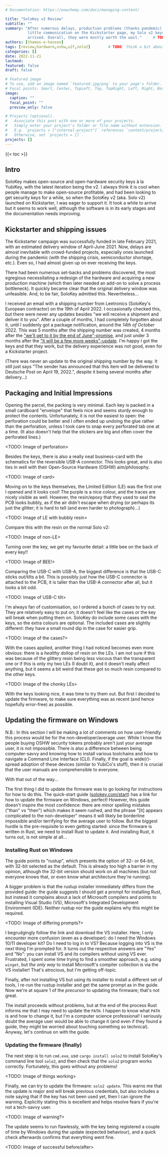 ```yaml
---
# Documentation: https://wowchemy.com/docs/managing-content/

title: "SoloKey v2 Review"
subtitle: ""
summary: "After numerous delays, production problems (thanks pandemic), and
          little communication on the Kickstarter page, my Solo v2 keys finally
          arrived. Overall, they were mostly worth the wait."     # TODO after article written
authors: [thomas-e-hansen]
tags: [review,hardware,oshw,u2f,solo2]        # TODO: think a bit about these
categories: []
date: 2022-11-21
lastmod:
featured: false
draft: false

# Featured image
# To use, add an image named `featured.jpg/png` to your page's folder.
# Focal points: Smart, Center, TopLeft, Top, TopRight, Left, Right, BottomLeft, Bottom, BottomRight.
image:
  caption: ""
  focal_point: ""
  preview_only: false

# Projects (optional).
#   Associate this post with one or more of your projects.
#   Simply enter your project's folder or file name without extension.
#   E.g. `projects = ["internal-project"]` references `content/project/deep-learning/index.md`.
#   Otherwise, set `projects = []`.
projects: []
---
```



{{< toc >}}


## Intro

SoloKey makes open-source and open-hardware security keys à la YubiKey, with the
latest iteration being the v2. I always think it is cool when people manage to
make open-source profitable, and had been looking to get security keys for a
while, so when the SoloKey v2 (aka. Solo v2) launched on Kickstarter, I was
eager to support it. It took a while to arrive but it seems to work well,
although the software is in its early stages and the documentation needs
improving.


## Kickstarter and shipping issues

The Kickstarter campaign was successfully funded in late February 2021, with an
estimated delivery window of April-June 2021. Now, delays are almost inevitable
with crowd-funded projects, especially ones launched during the pandemic (with
the shipping crisis, semiconductor shortage, etc.). Even so, I had almost given
up on ever receiving the keys.

There had been numerous set-backs and problems discovered, the most egregious
necessitating a redesign of the hardware and acquiring a new production machine
(which then later needed an add-on to solve a process bottleneck). It quickly
became clear that the original delivery window was unfeasible. And, to be fair,
SoloKey admitted this. Nevertheless...

I received an email with a shipping number from Leetronics (SoloKey's European
contractor) on the 19th of April 2022. I occasionally checked this, but there
were never any updates besides "we will receive a shipment and deliver it to
you". After a couple of months, I had completely forgotten about it, until I
suddenly got a package notification, around the _14th of October_ 2022. This was
5 months after the shipping number was created, 4 months after the
["we'll get to it by the end of June"-promise](https://www.kickstarter.com/projects/conorpatrick/solo-v2-safety-net-against-phishing/posts/3484043),
and just under 3 months after the
["it will be a few more weeks"-update](https://www.kickstarter.com/projects/conorpatrick/solo-v2-safety-net-against-phishing/posts/3561679).
I'm happy I got the keys and that they work, but the delivery experience was not
good, even for a Kickstarter project.

(There was never an update to the original shipping number by the way. It still
just says "The sender has announced that this item will be delivered to Deutsche
Post on April 19, 2022.", despite it being several months after delivery...)


## Packaging and Initial Impressions

Opening the parcel, the packing is very minimal. Each key is packed in a small
cardboard "envelope" that feels nice and seems sturdy enough to protect the
contents. Unfortunately, it is not the easiest to open: the perforation could be
better and I often ended up undoing the glue rather than the perforation, unless
I took care to snap every perforated tab one at a time. (It also doesn't help
that the stickers are big and often cover the perforated lines.)

<TODO: Image of perforation>

Besides the keys, there is also a really neat business-card with the schematics
for the reversible USB-A connector. This looks great, and is also ties in well
with their Open-Source Hardware (OSHW) aim/philosophy.

<TODO: Image of card>

Moving on to the keys themselves, the Limited Edition (LE) was the first one I
opened and it looks cool! The purple is a nice colour, and the traces are nicely
visible as well. However, the resin/epoxy that they used to seal the PCB looks
bubbly, as if the air didn't escape when drying (or perhaps its just the
glitter; it is hard to tell (and even harder to photograph)...) 

<TODO: Image of LE with bubbly resin>

Compare this with the resin on the normal Solo v2:

<TODO: Image of non-LE>

Turning over the key, we get my favourite detail: a little bee on the back of
every key!!

<TODO: Image of BEE!>

Comparing the USB-C with USB-A, the biggest difference is that the USB-C sticks
out/tilts a bit. This is possibly just how the USB-C connector is attached to
the PCB, it is taller than the USB-A connector after all, but it looks a bit
odd.

<TODO: Image of USB-C tilt>

I'm always fan of customisation, so I ordered a bunch of cases to try out. They
are relatively easy to put on; it doesn't feel like the cases or the key will
break when putting them on. SoloKey do include some cases with the keys, so the
extra colours are optional. The included cases are slightly different: they have
a small round dip in the case for easier grip.

<TODO: Image of the cases?>

With the cases applied, another thing I had noticed becomes even more obvious:
there is a _healthy_ dollop of resin on the LEs. I am not sure if this was
because of the glittery resin being less viscous than the transparent one or if
this is only my two LEs (I doubt it), and it doesn't really affect anything, but
it seems a bit weird that these got so much resin compared to the other keys.

<TODO: Image of the chonky LEs>

With the keys looking nice, it was time to try them out. But first I decided to
update the firmware, to make sure everything was as recent (and hence hopefully
error-free) as possible.


## Updating the firmware on Windows


N.B.: In this section I will be making a lot of comments on how user-friendly
this process would be for the non-developer/average user. While I know the
people buying OSHW security tokens probably aren't just your average user, it is
not impossible. There is also a difference between being computer-savvy and
knowing how to install various toolchains and how to navigate a Command Line
Interface (CLI). Finally, if the goal is wide(r)-spread adoption of these
devices (similar to YubiCo's stuff), then it is crucial that the user manuals
are comprehensible to everyone.

With that out of the way...

The first thing I did to update the firmware was to go looking for instructions
for how to do this. The quick-start guide
([solokey.com/start](https://solokey.com/start))
has a link for how to update the firmware on Windows, perfect! However, this
guide doesn't inspire the most confidence: there are minor spelling mistakes
("than" vs "then") which makes it seem rushed, and the phrase "[it] appears
complicated to the non-developer" means it will likely be borderline impossible
and/or terrifying for the average user to follow. But the biggest hurdle is the
pre-requisite to even getting started: since the firmware is written in Rust, we
need to install Rust to update it. And installing Rust, it turns out, is not
simple at all...

### Installing Rust on Windows

The guide points to "rustup", which presents the option of 32- or 64-bit, with
32-bit selected as the default. This is already too high a barrier in my
opinion, although the 32-bit version should work on all machines (but not
everyone knows that, or even know what architecture they're running).

A bigger problem is that the rustup installer immediately differs from the
provided guide: the guide suggests I should get a prompt for installing Rust,
but instead it complains about a lack of Microsoft compilers and points to
installing Visual Studio (VS), Microsoft's Integrated Development Environment
(IDE). Neither rustup nor the guide explains why this might be required.

<TODO: Image of differing prompts?>

I begrudgingly follow the link and download the VS installer. Here, I only
encounter more confusion (even as a developer): do I need the Windows 10/11
developer kit? Do I need to log in to VS? Because logging into VS is the next
thing I'm prompted for. It turns out the respective answers are "Yes" and "No":
you can install VS and its compilers without using VS ever. Frustrated, I spent
some time trying to find a smoother approach, e.g. using `winget`, but _the only
way_ to install Microsoft's compiler collection is via the VS installer! That's
atrocious, but I'm getting off-topic.

Finally, after not installing VS but using its installer to install a different
set of tools, I re-run the rustup installer and get the same prompt as in the
guide. Now we're at square 1 of the _precursor_ to updating the firmware; that's
not great.

The install proceeds without problems, but at the end of the process Rust
informs me that I may need to update the `PATH`. I happen to know what `PATH` is
and how to change it, but I'm a computer science professional! I seriously doubt
the average user would be able to change it (and even if they found a guide,
they might be worried about touching something so technical). Anyway, let's
continue on with the guide.

### Updating the firmware (finally)

The next step is to run `cmd.exe`, use `cargo install solo2` to install
SoloKey's command line tool `solo2`, and then check that the `solo2` program
works correctly. Fortunately, this goes without any problems!

<TODO: Image of things working>

Finally, we can try to update the firmware: `solo2 update`. This warns me that
the update is major and will break previous credentials, but also includes a
note saying that if the key has not been used yet, then I can ignore the
warning. Explicitly stating this is excellent and helps resolve fears if you're
not a tech-savvy user.

<TODO: Image of warning?>

The update seems to run flawlessly, with the key being registered a couple of
time by Windows during the update (expected behaviour), and a quick check
afterwards confirms that everything went fine.

<TODO: Image of successful before/after>

